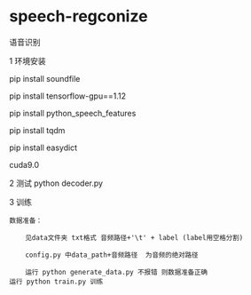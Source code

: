 # speech-regconize
语音识别

1 环境安装

   pip install soundfile
   
   pip install tensorflow-gpu==1.12
   
   pip install python_speech_features
   
   pip install tqdm
   
   pip install easydict
   
   cuda9.0
   


2 测试
    python decoder.py

3 训练

	数据准备：

		见data文件夹 txt格式 音频路径+'\t' + label (label用空格分割)

		config.py 中data_path+音频路径  为音频的绝对路径

		运行 python generate_data.py 不报错 则数据准备正确
	运行 python train.py 训练 
